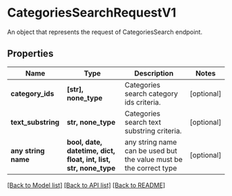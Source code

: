 # CategoriesSearchRequestV1

An object that represents the request of CategoriesSearch endpoint.

## Properties
Name | Type | Description | Notes
------------ | ------------- | ------------- | -------------
**category_ids** | **[str], none_type** | Categories search category ids criteria. | [optional] 
**text_substring** | **str, none_type** | Categories search text substring criteria. | [optional] 
**any string name** | **bool, date, datetime, dict, float, int, list, str, none_type** | any string name can be used but the value must be the correct type | [optional]

[[Back to Model list]](../README.md#documentation-for-models) [[Back to API list]](../README.md#documentation-for-api-endpoints) [[Back to README]](../README.md)


